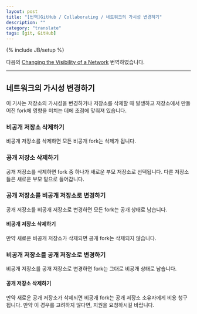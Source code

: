```yaml
---
layout: post
title: "[번역]GitHub / Collaborating / 네트워크의 가시성 변경하기"
description: ""
category: "translate"
tags: [git, GitHub]
---
```

{% include JB/setup %}

다음의 [Changing the Visibility of a Network](https://help.github.com/articles/changing-the-visibility-of-a-network) 번역하였습니다.

--- 

## 네트워크의 가시성 변경하기

이 기사는 저장소의 가시성을 변경하거나 저장소를 삭제할 때 발생하고 저장소에서 만들어진 fork에 영향을 미치는 데에 초점에 맞춰져 있습니다.

### 비공개 저장소 삭제하기

비공개 저장소를 삭제하면 모든 비공개 fork는 삭제가 됩니다.

### 공개 저장소 삭제하기

공개 저장소를 삭제하면 fork 중 하나가 새로운 부모 저장소로 선택됩니다. 다른 저장소들은 새로운 부모 밑으로 들어갑니다.

### 공개 저장소를 비공개 저장소로 변경하기

공개 저장소를 비공개 저장소로 변경하면 모든 fork는 공개 상태로 남습니다.

#### 비공개 저장소 삭제하기

만약 새로운 비공개 저장소가 삭제되면 공개 fork는 삭제되지 않습니다.

### 비공개 저장소를 공개 저장소로 변경하기

비공개 저장소를 공개 저장소로 변경하면 fork는 그대로 비공개 상태로 남습니다.

#### 공개 저장소 삭제하기

만약 새로운 공개 저장소가 삭제되면 비공개 fork는 공개 저장소 소유자에게 비용 청구 됩니다. 만약 이 경우를 고려하지 않다면, 지원을 요청하시길 바랍니다.